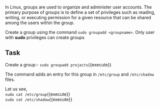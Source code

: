 In Linux, groups are used to organize and administer user accounts. The primary purpose of groups is to define a set of privileges such as reading, writing, or executing permission for a given resource that can be shared among the users within the group.



Create a group using the command `sudo groupadd <groupname>`.
Only user with **sudo** privileges can create groups


## Task

Create a group:- `sudo groupadd projects`{{execute}}

The command adds an entry for this group in `/etc/group` and `/etc/shadow` files.

Let us see,  
`sudo cat /etc/group`{{execute}}  
`sudo cat /etc/shadow`{{execute}}  